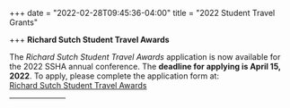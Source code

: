+++
date = "2022-02-28T09:45:36-04:00"
title = "2022 Student Travel Grants"

+++
**Richard Sutch Student Travel Awards**

The _Richard Sutch Student Travel Awards_ application is now available for the 2022 SSHA annual conference. The **deadline for applying is April 15, 2022**. To apply, please complete the application form at:  
<a href="https://forms.gle/4rWx4wKiv5rxWAbY9" target="_blank">Richard Sutch Student Travel Awards</a>
<br /><hr width="100">